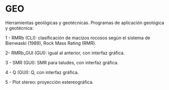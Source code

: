 # GEO
Herramientas geológicas y geotécnicas. Programas de aplicación geológica y geotécnica:

1 - RMRb (CLI):  clasificación de macizos rocosos según el sistema de Bienwaski (1989), Rock Mass Rating (RMR).

2- RMRb_GUI (GUI): igual al anterior, con interfaz gráfica.

3 - SMR (GUI): SMR para taludes, con interfaz gráfica.

4 - Q (GUI): Q, con interfaz gráfica.

5 - Plot stereo: proyección estereográfica.
